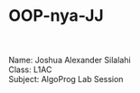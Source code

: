 # OOP-nya-JJ
<br>
<br>
Name: Joshua Alexander Silalahi
<br>
Class: L1AC
<br>
Subject: AlgoProg Lab Session
